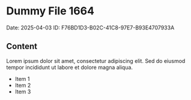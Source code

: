 # Dummy File 1664

Date: 2025-04-03
ID: F76BD1D3-B02C-41C8-97E7-B93E4707933A

## Content

Lorem ipsum dolor sit amet, consectetur adipiscing elit.
Sed do eiusmod tempor incididunt ut labore et dolore magna aliqua.

* Item 1
* Item 2
* Item 3
